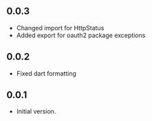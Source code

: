 ## 0.0.3

- Changed import for HttpStatus
- Added export for oauth2 package exceptions

## 0.0.2

- Fixed dart formatting


## 0.0.1

- Initial version.
